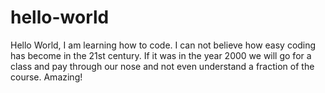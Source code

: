 # hello-world
Hello World,
I am learning how to code. I can not believe how easy coding has become in the 21st century.
If it was in the year 2000 we will go for a class and pay through our nose and not even understand a fraction of the course. Amazing!
